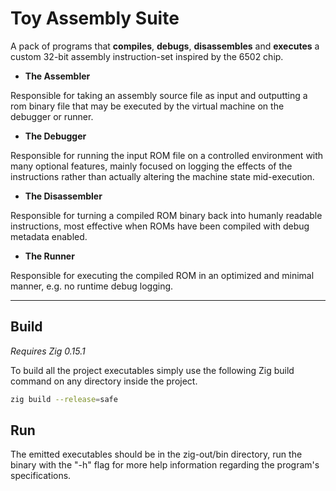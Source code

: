 # Toy Assembly Suite
A pack of programs that **compiles**, **debugs**, **disassembles** and **executes** a custom 32-bit assembly instruction-set inspired by the 6502 chip.

* **The Assembler**

Responsible for taking an assembly source file as input and outputting a rom binary file that may be executed by the virtual machine on the debugger or runner.

* **The Debugger**

Responsible for running the input ROM file on a controlled environment with many optional features, mainly focused on logging the effects of the instructions rather than actually altering the machine state mid-execution.

* **The Disassembler**

Responsible for turning a compiled ROM binary back into humanly readable instructions, most effective when ROMs have been compiled with debug metadata enabled.

* **The Runner**

Responsible for executing the compiled ROM in an optimized and minimal manner, e.g. no runtime debug logging.

---

## Build
*Requires Zig 0.15.1*

To build all the project executables simply use the following Zig build command on any directory inside the project.

```sh
zig build --release=safe
```

## Run
The emitted executables should be in the zig-out/bin directory, run the binary with the "-h" flag for more help information regarding the program's specifications.
